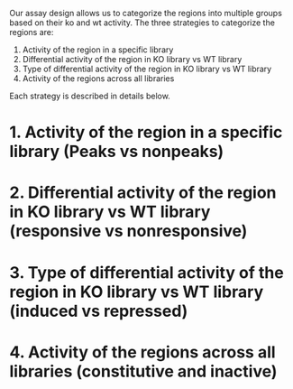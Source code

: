 Our assay design allows us to categorize the regions into multiple groups based on their ko and wt activity. The three strategies to categorize the regions are:

1. Activity of the region in a specific library
2. Differential activity of the region in KO library vs WT library
3. Type of differential activity of the region in KO library vs WT library
4. Activity of the regions across all libraries

Each strategy is described in details below.

# 1. Activity of the region in a specific library (Peaks vs nonpeaks)


# 2. Differential activity of the region in KO library vs WT library (responsive vs nonresponsive)
 

# 3. Type of differential activity of the region in KO library vs WT library (induced vs repressed)


# 4. Activity of the regions across all libraries (constitutive and inactive)

